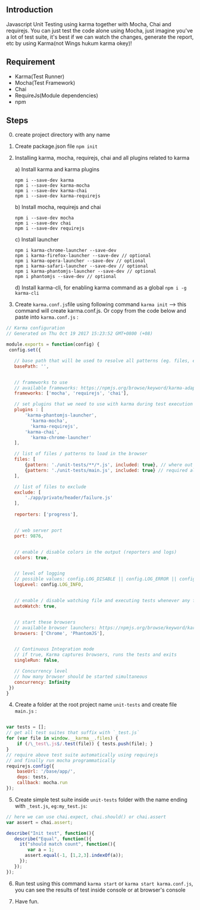 ## Introduction
Javascript Unit Testing using karma together with Mocha, Chai and requirejs. You can just test the code alone using Mocha, just
imagine you've a lot of test suite, it's best if we can watch the changes, generate the report, etc by using Karma(not Wings hukum karma okey)!

## Requirement
 - Karma(Test Runner)
 - Mocha(Test Framework)
 - Chai
 - RequireJs(Module dependencies)
 - npm
 
 ## Steps
 0) create project directory with any name <my-project>
 1) Create package.json file `npm init`
 2) Installing karma, mocha, requirejs, chai and all plugins related to karma
 
    a) Install karma and karma plugins
      ```
      npm i --save-dev karma
      npm i --save-dev karma-mocha
      npm i --save-dev karma-chai
      npm i --save-dev karma-requirejs
      ```
      
    b) Install mocha, requirejs and chai
      ```
      npm i --save-dev mocha
      npm i --save-dev chai
      npm i --save-dev requirejs
      ```
      
    c) Install launcher
      ```
      npm i karma-chrome-launcher --save-dev
      npm i karma-firefox-launcher --save-dev // optional
      npm i karma-opera-launcher --save-dev // optional
      npm i karma-safari-launcher --save-dev // optional
      npm i karma-phantomjs-launcher --save-dev // optional
      npm i phantomjs --save-dev // optional
      ```
      
    d) Install karma-cli, for enabling karma command as a global `npm i -g karma-cli`
 
 3) Create `karma.conf.js`file using following command `karma init` --> this command will create karma.conf.js. Or copy 
 from the code below and paste into `karma.conf.js` :
 
 ```javascript
 // Karma configuration
 // Generated on Thu Oct 19 2017 15:23:52 GMT+0800 (+08)

module.exports = function(config) {
  config.set({

    // base path that will be used to resolve all patterns (eg. files, exclude)
    basePath: '',


    // frameworks to use
    // available frameworks: https://npmjs.org/browse/keyword/karma-adapter
    frameworks: ['mocha', 'requirejs', 'chai'],

    // set plugins that we need to use with karma during test execution
    plugins : [
        'karma-phantomjs-launcher',
	      'karma-mocha',
	      'karma-requirejs',
        'karma-chai',
	      'karma-chrome-launcher'   
    ],

    // list of files / patterns to load in the browser
    files: [
        {pattern: './unit-tests/**/*.js', included: true}, // where out test suite located
        {pattern: './unit-tests/main.js', included: true} // required all test suite and include into DOM
    ],

    // list of files to exclude
    exclude: [
        './app/private/header/failure.js'
    ],
    
    reporters: ['progress'],


    // web server port
    port: 9876,


    // enable / disable colors in the output (reporters and logs)
    colors: true,


    // level of logging
    // possible values: config.LOG_DISABLE || config.LOG_ERROR || config.LOG_WARN || config.LOG_INFO || config.LOG_DEBUG
    logLevel: config.LOG_INFO,


    // enable / disable watching file and executing tests whenever any file changes
    autoWatch: true,


    // start these browsers
    // available browser launchers: https://npmjs.org/browse/keyword/karma-launcher
    browsers: ['Chrome', 'PhantomJS'],


    // Continuous Integration mode
    // if true, Karma captures browsers, runs the tests and exits
    singleRun: false,

    // Concurrency level
    // how many browser should be started simultaneous
    concurrency: Infinity
  })
}
```

4) Create a folder at the root project name `unit-tests` and create file `main.js` :

```javascript

var tests = [];
// get all test suites that suffix with `_test.js`
for (var file in window.__karma__.files) {
    if (/\_test\.js$/.test(file)) { tests.push(file); }
}
// require above test suite automatically using requirejs
// and finally run mocha programmatically
requirejs.config({
    baseUrl: '/base/app/',
    deps: tests,
    callback: mocha.run
});
```

5) Create simple test suite inside `unit-tests` folder with the name ending with `_test.js`, `eg:my_test.js`:

```javascript
// here we can use chai.expect, chai.should() or chai.assert
var assert = chai.assert;

describe("Init test", function(){
   describe("Equal", function(){
     it("should match count", function(){
     	var a = 1;
       assert.equal(-1, [1,2,3].indexOf(a));
     });
   });
});

```

6) Run test using this command `karma start` or `karma start karma.conf.js`, you can see the results of test inside console 
or at browser's console

7) Have fun.
      
      
